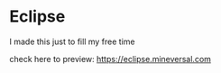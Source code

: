# Eclipse
I made this just to fill my free time

check here to preview: https://eclipse.mineversal.com

